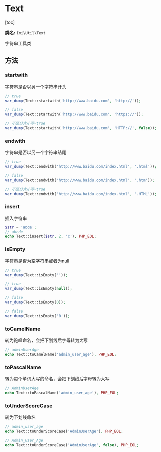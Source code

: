 # Text

[toc]

**类名:** `Imi\Util\Text`

字符串工具类

## 方法

### startwith

字符串是否以另一个字符串开头

```php
// true
var_dump(Text::startwith('http://www.baidu.com', 'http://'));

// false
var_dump(Text::startwith('http://www.baidu.com', 'https://'));

// 不区分大小写-true
var_dump(Text::startwith('http://www.baidu.com', 'HTTP://', false));
```

### endwith

字符串是否以另一个字符串结尾

```php
// true
var_dump(Text::endwith('http://www.baidu.com/index.html', '.html'));

// false
var_dump(Text::endwith('http://www.baidu.com/index.html', '.htm'));

// 不区分大小写-true
var_dump(Text::endwith('http://www.baidu.com/index.html', '.HTML'));
```

### insert

插入字符串

```php
$str = 'abde';
// abcde
echo Text::insert($str, 2, 'c'), PHP_EOL;
```

### isEmpty

字符串是否为空字符串或者为null

```php
// true
var_dump(Text::isEmpty(''));

// true
var_dump(Text::isEmpty(null));

// false
var_dump(Text::isEmpty(0));

// false
var_dump(Text::isEmpty('0'));
```

### toCamelName

转为驼峰命名，会把下划线后字母转为大写

```php
// adminUserAge
echo Text::toCamelName('admin_user_age'), PHP_EOL;
```

### toPascalName

转为每个单词大写的命名，会把下划线后字母转为大写

```php
// AdminUserAge
echo Text::toPascalName('admin_user_age'), PHP_EOL;
```

### toUnderScoreCase

转为下划线命名

```php
// admin_user_age
echo Text::toUnderScoreCase('AdminUserAge'), PHP_EOL;

// Admin_User_Age
echo Text::toUnderScoreCase('AdminUserAge', false), PHP_EOL;
```
